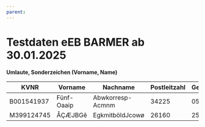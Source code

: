 ```yaml
---
parent:
---
```

# Testdaten eEB BARMER ab 30.01.2025

**Umlaute, Sonderzeichen (Vorname, Name)**

|KVNR|Vorname|Nachname|Postleitzahl|Geburtsdatum|
|---|---|---|---|---|
|B001541937|Fünf-Oaaip|Abwkorresp-Acmnm|34225|05.09.1953|
|M399124745|ÅҪÆJBGê|EgkmitböldJcowø|26160|25.05.1984|
